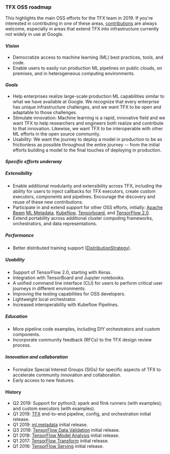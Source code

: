 ### TFX OSS roadmap
This highlights the main OSS efforts for the TFX team in 2019.  If you're
interested in contributing in one of these areas,
[contributions](https://github.com/tensorflow/tfx/blob/master/tfx/CONTRIBUTING.md)
are always welcome, especially in areas that extend TFX into infrastructure
currently not widely in use at Google.

#### _Vision_
*   Democratize access to machine learning (ML) best practices, tools, and code.
*   Enable users to easily run production ML pipelines on public clouds, on
premises, and in heterogeneous computing environments.

#### _Goals_
*   Help enterprises realize large-scale production ML capabilities similar to
what we have available at Google.  We recognize that every enterprise has unique
infrastructure challenges, and we want TFX to be open and adaptable to those
challenges.
*   Stimulate innovation: Machine learning is a rapid, innovative field and we
want TFX to help researchers and engineers both realize and contribute to that
innovation.  Likewise, we want TFX to be interoperable with other ML efforts in
the open source community.
*   Usability: We want the journey to deploy a model in production to be as
frictionless as possible throughout the entire journey -- from the initial
efforts building a model to the final touches of deploying in production.

#### _Specific efforts underway_

##### Extensibility
*   Enable additional modularity and extensibility across TFX, including the
ability for users to inject callbacks for TFX executors, create custom
executors, components and pipelines.  Encourage the discovery and reuse of these
new contributions.
*   Participate in and extend support for other OSS efforts, initially:
[Apache Beam](https://beam.apache.org/)
[ML Metadata](https://www.tensorflow.org/tfx/guide/mlmd),
[Kubeflow](https://www.kubeflow.org/),
[Tensorboard](https://www.tensorflow.org/guide/summaries_and_tensorboard), and
[TensorFlow 2.0](https://www.tensorflow.org/versions/r2.0/api_docs/).
*   Extend portability across additional cluster computing frameworks,
orchestrators, and data representations.

##### Performance
*   Better distributed training support
([DistributionStrategy](https://www.tensorflow.org/guide/distribute_strategy)).

##### Usability
*   Support of TensorFlow 2.0, starting with Keras.
*   Integration with TensorBoard and Jupyter notebooks.
*   A unified command line interface (CLI) for users to perform critical user
journeys in different environments.
*   Improving the testing capabilities for OSS developers.
*   Lightweight local orchestrator.
*   Increased interoperability with Kubeflow Pipelines.

##### Education
*   More pipeline code examples, including DIY orchestrators and custom
components.
*   Incorporate community feedback (RFCs) to the TFX design review process.

##### Innovation and collaboration
*   Formalize Special Interest Groups (SIGs) for specific aspects of TFX to
accelerate community innovation and collaboration.
*   Early access to new features.

#### History
*   Q2 2019: Support for python3; spark and flink runners (with examples);
and custom executors (with examples).
*   Q1 2019: [TFX](https://www.tensorflow.org/tfx/guide) end-to-end pipeline,
config, and orchestration initial release.
*   Q1 2019: [ml.metadata](https://www.tensorflow.org/tfx/guide/mlmd) initial
release.
*   Q3 2018: [TensorFlow Data Validation](https://www.tensorflow.org/tfx/guide/tfdv)
initial release.
*   Q1 2018: [TensorFlow Model Analysis](https://www.tensorflow.org/tfx/guide/tfma)
initial release.
*   Q1 2017: [TensorFlow Transform](https://www.tensorflow.org/tfx/guide/tft)
initial release.
*   Q1 2016: [TensorFlow Serving](https://www.tensorflow.org/tfx/guide/serving)
initial release.
